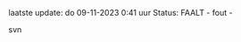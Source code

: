 laatste update: 
do 09-11-2023  0:41   uur 
Status: FAALT - fout - 
<div class="service R">svn</div>